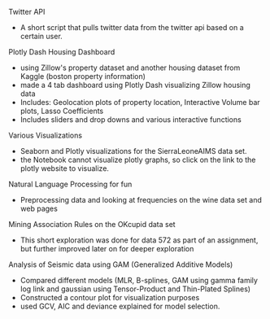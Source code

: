 
Twitter API
- A short script that pulls twitter data from the twitter api based on a certain user.

Plotly Dash Housing Dashboard
- using Zillow's property dataset and another housing dataset from Kaggle (boston property information)
- made a 4 tab dashboard using Plotly Dash visualizing Zillow housing data
- Includes: Geolocation plots of property location, Interactive Volume bar plots, Lasso Coefficients
- Includes sliders and drop downs and various interactive functions 

Various Visualizations
- Seaborn and Plotly visualizations for the SierraLeoneAIMS data set. 
- the Notebook cannot visualize plotly graphs, so click on the link to the plotly website to visualize. 

Natural Language Processing for fun 
- Preprocessing data and looking at frequencies on the wine data set and web pages

Mining Association Rules on the OKcupid data set
- This short exploration was done for data 572 as part of an assignment, but further improved later on for deeper exploration

Analysis of Seismic data using GAM (Generalized Additive Models) 
- Compared different models (MLR, B-splines, GAM using gamma family log link and gaussian using Tensor-Product and Thin-Plated Splines) 
- Constructed a contour plot for visualization purposes 
- used GCV, AIC and deviance explained for model selection. 



